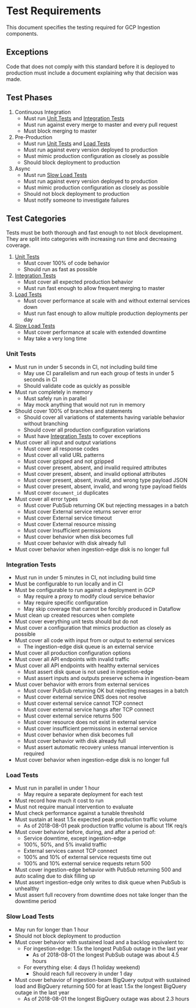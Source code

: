 # Test Requirements

This document specifies the testing required for GCP Ingestion components.



## Exceptions

Code that does not comply with this standard before it is deployed to
production must include a document explaining why that decision was made.

## Test Phases

1. Continuous Integration
   - Must run [Unit Tests](#unit-tests) and [Integration Tests](#integration-tests)
   - Must run against every merge to master and every pull request
   - Must block merging to master
1. Pre-Production
   - Must run [Unit Tests](#unit-tests) and [Load Tests](#load-tests)
   - Must run against every version deployed to production
   - Must mimic production configuration as closely as possible
   - Should block deployment to production
1. Async
   - Must run [Slow Load Tests](#slow-load-tests)
   - Must run against every version deployed to production
   - Must mimic production configuration as closely as possible
   - Should not block deployment to production
   - Must notify someone to investigate failures

## Test Categories

Tests must be both thorough and fast enough to not block development. They are
split into categories with increasing run time and decreasing coverage.

1. [Unit Tests](#unit-tests)
   - Must cover 100% of code behavior
   - Should run as fast as possible
1. [Integration Tests](#integration-tests)
   - Must cover all expected production behavior
   - Must run fast enough to allow frequent merging to master
1. [Load Tests](#load-tests)
   - Must cover performance at scale with and without external services down
   - Must run fast enough to allow multiple production deployments per day
1. [Slow Load Tests](#slow-load-tests)
   - Must cover performance at scale with extended downtime
   - May take a very long time

### Unit Tests

- Must run in under 5 seconds in CI, not including build time
   - May use CI parallelism and run each group of tests in under 5 seconds in CI
   - Should validate code as quickly as possible
- Must run completely in memory
   - Must safely run in parallel
   - May mock anything that would not run in memory
- Should cover 100% of branches and statements
   - Should cover all variations of statements having variable behavior without
     branching
   - Should cover all production configuration variations
   - Must have [Integration Tests](#integration-tests) to cover exceptions
- Must cover all input and output variations
   - Must cover all response codes
   - Must cover all valid URL patterns
   - Must cover gzipped and not gzipped
   - Must cover present, absent, and invalid required attributes
   - Must cover present, absent, and invalid optional attributes
   - Must cover present, absent, invalid, and wrong type payload JSON
   - Must cover present, absent, invalid, and wrong type payload fields
   - Must cover `document_id` duplicates
- Must cover all error types
   - Must cover PubSub returning OK but rejecting messages in a batch
   - Must cover External service returns server error
   - Must cover External service timeout
   - Must cover External resource missing
   - Must cover Insufficient permissions
   - Must cover behavior when disk becomes full
   - Must cover behavior with disk already full
- Must cover behavior when ingestion-edge disk is no longer full

### Integration Tests

- Must run in under 5 minutes in CI, not including build time
- Must be configurable to run locally and in CI
- Must be configurable to run against a deployment in GCP
   - May require a proxy to modify cloud service behavior
   - May require specific configuration
   - May skip coverage that cannot be forcibly produced in Dataflow
- Must clean up created resources when complete
- Must cover everything unit tests should but do not
- Must cover a configuration that mimics production as closely as possible
- Must cover all code with input from or output to external services
   - The ingestion-edge disk queue is an external service
- Must cover all production configuration options
- Must cover all API endpoints with invalid traffic
- Must cover all API endpoints with healthy external services
   - Must assert disk queue is not used in ingestion-edge
   - Must assert inputs and outputs preserve schema in ingestion-beam
- Must cover behavior with errors from external services
   - Must cover PubSub returning OK but rejecting messages in a batch
   - Must cover external service DNS does not resolve
   - Must cover external service cannot TCP connect
   - Must cover external service hangs after TCP connect
   - Must cover external service returns 500
   - Must cover resource does not exist in external service
   - Must cover insufficient permissions in external service
   - Must cover behavior when disk becomes full
   - Must cover behavior with disk already full
   - Must assert automatic recovery unless manual intervention is required
- Must cover behavior when ingestion-edge disk is no longer full

### Load Tests

- Must run in parallel in under 1 hour
   - May require a separate deployment for each test
- Must record how much it cost to run
- Must not require manual intervention to evaluate
- Must check performance against a tunable threshold
- Must sustain at least 1.5x expected peak production traffic volume
   - As of 2018-08-01 peak production traffic volume is about 11K req/s
- Must cover behavior before, during, and after a period of:
   - Service downtime, except ingestion-edge
   - 100%, 50%, and 5% invalid traffic
   - External services cannot TCP connect
   - 100% and 10% of external service requests time out
   - 100% and 10% external service requests return 500
- Must cover ingestion-edge behavior with PubSub returning 500 and auto scaling
  due to disk filling up
- Must assert ingestion-edge only writes to disk queue when PubSub is unhealthy
- Must assert full recovery from downtime does not take longer than the
  downtime period

### Slow Load Tests

- May run for longer than 1 hour
- Should not block deployment to production
- Must cover behavior with sustained load and a backlog equivalent to:
   - For ingestion-edge: 1.5x the longest PubSub outage in the last year
      - As of 2018-08-01 the longest PubSub outage was about 4.5 hours
   - For everything else: 4 days (1 holiday weekend)
      - Should reach full recovery in under 1 day
- Must cover behavior of ingestion-beam BigQuery output with sustained load and
  BigQuery returning 500 for at least 1.5x the longest BigQuery outage in the
  last year
   - As of 2018-08-01 the longest BigQuery outage was about 2.3 hours
